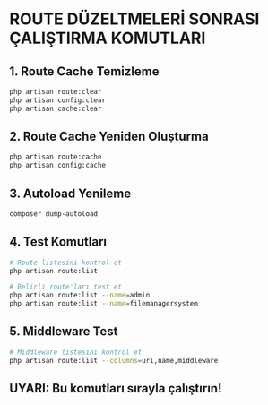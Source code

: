 # ROUTE DÜZELTMELERİ SONRASI ÇALIŞTIRMA KOMUTLARI

## 1. Route Cache Temizleme
```bash
php artisan route:clear
php artisan config:clear
php artisan cache:clear
```

## 2. Route Cache Yeniden Oluşturma
```bash
php artisan route:cache
php artisan config:cache
```

## 3. Autoload Yenileme
```bash
composer dump-autoload
```

## 4. Test Komutları
```bash
# Route listesini kontrol et
php artisan route:list

# Belirli route'ları test et
php artisan route:list --name=admin
php artisan route:list --name=filemanagersystem
```

## 5. Middleware Test
```bash
# Middleware listesini kontrol et
php artisan route:list --columns=uri,name,middleware
```

## UYARI: Bu komutları sırayla çalıştırın! 